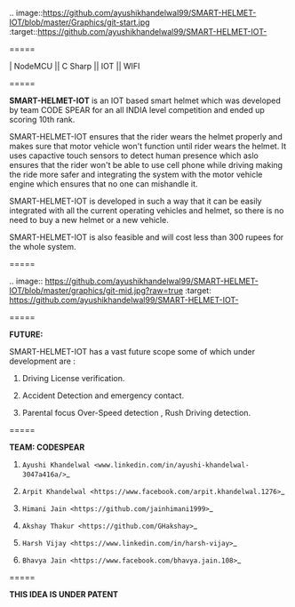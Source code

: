 .. image::https://github.com/ayushikhandelwal99/SMART-HELMET-IOT/blob/master/Graphics/git-start.jpg
    :target::https://github.com/ayushikhandelwal99/SMART-HELMET-IOT-
    
=====

| NodeMCU  ||  C Sharp  ||  IOT  ||  WIFI 

=====

**SMART-HELMET-IOT** is an IOT based smart helmet which was developed by team CODE SPEAR for an all INDIA level competition
and ended up scoring 10th rank.

SMART-HELMET-IOT ensures that the rider wears the helmet properly and makes sure that motor vehicle won't function
until rider wears the helmet. It uses capactive touch sensors to detect human presence which aslo ensures that the rider won't be able to use cell phone while driving making the ride more safer and integrating the system with the motor vehicle engine which ensures that no one can mishandle it.

SMART-HELMET-IOT is developed in such a way that it can be easily integrated with all the current operating vehicles and helmet,
so there is no need to buy a new helmet or a new vehicle.

SMART-HELMET-IOT is also feasible and will cost less than 300 rupees for the whole system.



=====


.. image:: https://github.com/ayushikhandelwal99/SMART-HELMET-IOT/blob/master/graphics/git-mid.jpg?raw=true
    :target: https://github.com/ayushikhandelwal99/SMART-HELMET-IOT-


=====


**FUTURE:**

SMART-HELMET-IOT has a vast future scope some of which under development are :

1) Driving License verification.

2) Accident Detection and emergency contact.

3) Parental focus Over-Speed detection , Rush Driving detection.


=====



**TEAM: CODESPEAR**

1) `Ayushi Khandelwal <www.linkedin.com/in/ayushi-khandelwal-3047a416a/>`_

2) `Arpit Khandelwal <https://www.facebook.com/arpit.khandelwal.1276>`_

3) `Himani Jain <https://github.com/jainhimani1999>`_

4) `Akshay Thakur <https://github.com/GHakshay>`_

5) `Harsh Vijay <https://www.linkedin.com/in/harsh-vijay>`_

6) `Bhavya Jain <https://www.facebook.com/bhavya.jain.108>`_



=====

**THIS IDEA IS UNDER PATENT**       
